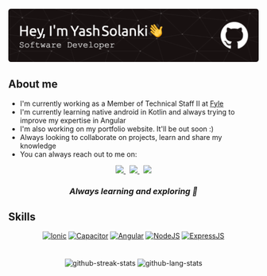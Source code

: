 ![Header](./github-header-image.png)

## About me
- I'm currently working as a Member of Technical Staff II at [Fyle](https://www.fylehq.com/)
- I'm currently learning native android in Kotlin and always trying to improve my expertise in Angular
- I'm also working on my portfolio website. It'll be out soon :)
- Always looking to collaborate on projects, learn and share my knowledge
- You can always reach out to me on:

<p align="center">
<a href="https://mail.google.com/mail/u/0/?fs=1&tf=cm&source=mailto&to=yashsolanki1709@gmail.com">
   <img src="https://img.shields.io/badge/Gmail-D14836?style=for-the-badge&logo=gmail&logoColor=white">
</a>
&nbsp;
<a href="https://www.linkedin.com/in/yashsolanki/">
   <img src="https://img.shields.io/badge/LinkedIn-0077B5?style=for-the-badge&logo=linkedin&logoColor=white">
</a>
&nbsp;
<a href="https://dev.to/yksolanki9">
   <img src="https://img.shields.io/badge/dev.to-0A0A0A?style=for-the-badge&logo=devdotto&logoColor=white">
</a>
</p>

<h3 align="center"><em> Always learning and exploring 🙌 </em></h3>

## Skills
<p align="center">
<a href="#"><img alt="Ionic" src="https://img.shields.io/badge/Ionic-3880FF?style=for-the-badge&logo=ionic&logoColor=white"></a>
<a href="#"><img alt="Capacitor" src="https://img.shields.io/badge/Capacitor-119EFF?style=for-the-badge&logo=Capacitor&logoColor=white"></a>
<a href="#"><img alt="Angular" src="https://img.shields.io/badge/Angular-DD0031?style=for-the-badge&logo=angular&logoColor=white"></a>
<a href="#"><img alt="NodeJS" src="https://img.shields.io/badge/Node.js-43853D?style=for-the-badge&logo=node.js&logoColor=white"></a>
<a href="#"><img alt="ExpressJS" src="https://img.shields.io/badge/Express.js-404D59?style=for-the-badge"></a>
</p>
    
<p align="center">
    <img src="http://github-readme-streak-stats.herokuapp.com?user=yksolanki9&theme=dark" alt="github-streak-stats"/>
    <img style="padding-top: 24px" src="https://github-readme-stats.vercel.app/api/top-langs/?username=anuraghazra&exclude_repo=Wall-E-2.1&langs_count=8&layout=compact&theme=dark" alt="github-lang-stats" />
</p>

